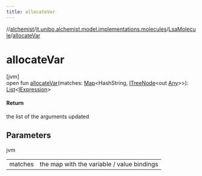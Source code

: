 ```yaml
---
title: allocateVar
---
```

//[alchemist](../../../index.html)/[it.unibo.alchemist.model.implementations.molecules](../index.html)/[LsaMolecule](index.html)/[allocateVar](allocate-var.html)



# allocateVar



[jvm]\
open fun [allocateVar](allocate-var.html)(matches: [Map](https://docs.oracle.com/javase/8/docs/api/java/util/Map.html)<HashString, [ITreeNode](../../it.unibo.alchemist.expressions.interfaces/-i-tree-node/index.html)<out [Any](https://kotlinlang.org/api/latest/jvm/stdlib/kotlin/-any/index.html)>>): [List](https://docs.oracle.com/javase/8/docs/api/java/util/List.html)<[IExpression](../../it.unibo.alchemist.expressions.interfaces/-i-expression/index.html)>



#### Return



the list of the arguments updated



## Parameters


jvm

| | |
|---|---|
| matches | the map with the variable / value bindings |




